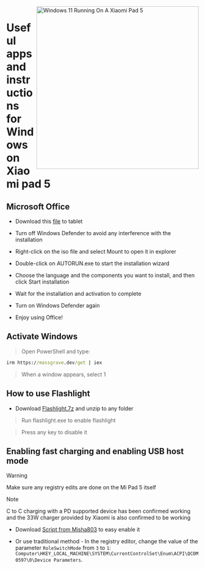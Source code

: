<img align="right" src="https://raw.githubusercontent.com/erdilS/Port-Windows-11-Xiaomi-Pad-5/main/nabu.png" width="425" alt="Windows 11 Running On A Xiaomi Pad 5">

# Useful apps and instructions for Windows on Xiaomi pad 5

## Microsoft Office

- Download this [file](https://mega.nz/file/Q7p1XK6L#J-KPp_-MNJ8iXGqEwwZ3_sfv2tMiq_AJjUiiaX6TBrI) to tablet 
  
- Turn off Windows Defender to avoid any interference with the installation
  
- Right-click on the iso file and select Mount to open it in explorer

- Double-click on AUTORUN.exe to start the installation wizard
  
- Choose the language and the components you want to install, and then click Start installation
  
- Wait for the installation and activation to complete

- Turn on Windows Defender again 

- Enjoy using Office!

 ## Activate Windows

> Open PowerShell and type: 

  ```cmd
irm https://massgrave.dev/get | iex 
```
> When a window appears, select 1

 ## How to use Flashlight 

 - Download [Flashlight.7z](https://github.com/erdilS/Port-Windows-11-Xiaomi-Pad-5/releases/download/1.0/flashlight_fix.7z) and unzip to any folder

> Run flashlight.exe to enable flashlight 

> Press any key to disable it


## Enabling fast charging and enabling USB host mode

> [!WARNING]
>  Make sure any registry edits are done on the Mi Pad 5 itself

> [!NOTE]
> C to C charging with a PD supported device has been confirmed working and the 33W charger provided by Xiaomi is also confirmed to be working

- Download  [Script from Misha803](https://t.me/droidscripts/22) to easy enable it
 
- Or use traditional method - In the registry editor, change the value of the parameter ```RoleSwitchMode``` from ```3``` to ```1```: ```Computer\HKEY_LOCAL_MACHINE\SYSTEM\CurrentControlSet\Enum\ACPI\QCOM0597\0\Device Parameters```. 
